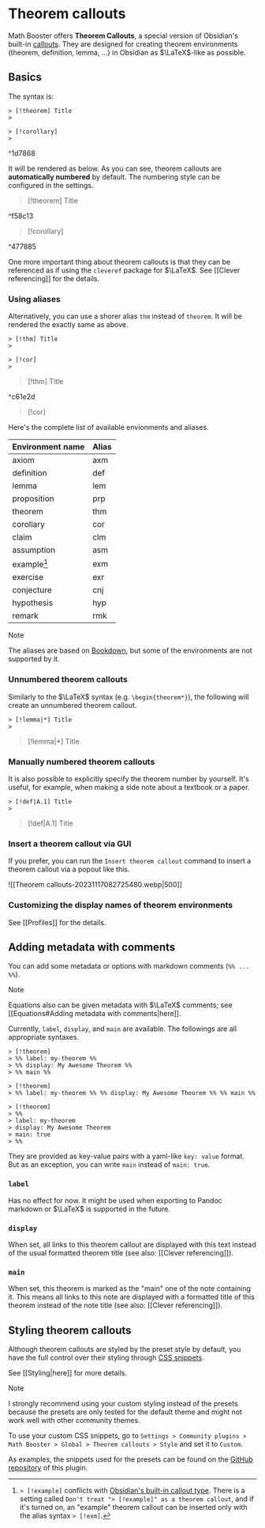 # Theorem callouts

Math Booster offers **Theorem Callouts**, a special version of Obsidian's built-in [callouts](https://help.obsidian.md/Editing+and+formatting/Callouts). They are designed for creating theorem environments (theorem, definition, lemma, ...) in Obsidian as $\LaTeX$-like as possible.

## Basics

The syntax is:

```
> [!theorem] Title
>

> [!corollary]
> 
```

^1d7868

It will be rendered as below. As you can see, theorem callouts are **automatically numbered** by default. The numbering style can be configured in the settings.

> [!theorem] Title
> 

^f58c13

> [!corollary]
> 

^477885

One more important thing about theorem callouts is that they can be referenced as if using the `cleveref` package for $\LaTeX$. See [[Clever referencing]] for the details.

### Using aliases

Alternatively, you can use a shorer alias `thm` instead of `theorem`. It will be rendered the exactly same as above.

```
> [!thm] Title
>

> [!cor]
> 
```

> [!thm] Title
> 

^c61e2d

> [!cor]

Here's the complete list of available envionments and aliases.

| Environment name | Alias |
| ---------------- | ----- |
| axiom            | axm   |
| definition       | def   |
| lemma            | lem   |
| proposition      | prp  |
| theorem          | thm   |
| corollary        | cor   |
| claim            | clm   |
| assumption       | asm   |
| example[^1]          | exm   |
| exercise         | exr   |
| conjecture       | cnj   |
| hypothesis       | hyp   |
| remark           | rmk   |

[^1]: `> [!example]` conflicts with [Obsidian's built-in callout type](https://help.obsidian.md/Editing+and+formatting/Callouts#Supported%20types). There is a setting called `Don't treat "> [!example]" as a theorem callout`, and if it's turned on, an "example" theorem callout can be inserted only with the alias syntax `> [!exm]`.

> [!NOTE]
> The aliases are based on [Bookdown](https://bookdown.org/yihui/rmarkdown/bookdown-markdown.html#theorems), but some of the environments are not supported by it.

### Unnumbered theorem callouts

Similarly to the $\LaTeX$ syntax (e.g. `\begin{theorem*}`), the following will create an unnumbered theorem callout.

```
> [!lemma|*] Title
> 
```

> [!lemma|*] Title
> 


### Manually numbered theorem callouts

It is also possible to explicitly specify the theorem number by yourself. It's useful, for example, when making a side note about a textbook or a paper.

```
> [!def|A.1] Title
> 
```

> [!def|A.1] Title

### Insert a theorem callout via GUI

If you prefer, you can run the `Insert theorem callout` command to insert a theorem callout via a popout like this.

![[Theorem callouts-20231117082725480.webp|500]]

### Customizing the display names of theorem environments



See [[Profiles]] for the details.

## Adding metadata with comments

You can add some metadata or options with markdown comments (`%% ... %%`).

> [!NOTE]
> Equations also can be given metadata with $\LaTeX$ comments; see [[Equations#Adding metadata with comments|here]].

Currently, `label`, `display`, and `main` are available. The followings are all appropriate syntaxes.

```
> [!theorem]
> %% label: my-theorem %%
> %% display: My Awesome Theorem %%
> %% main %%

> [!theorem]
> %% label: my-theorem %% %% display: My Awesome Theorem %% %% main %%

> [!theorem]
> %% 
> label: my-theorem
> display: My Awesome Theorem
> main: true
> %%
```

They are provided as key-value pairs with a yaml-like `key: value` format. But as an exception, you can write `main` instead of `main: true`.

### `label`

Has no effect for now. It might be used when exporting to Pandoc markdown or $\LaTeX$ is supported in the future.

### `display`

When set, all links to this theorem callout are displayed with this text instead of the usual formatted theorem title (see also: [[Clever referencing]]).

### `main`

When set, this theorem is marked as the "main" one of the note containing it. This means all links to this note are displayed with a formatted title of this theorem instead of the note title (see also: [[Clever referencing]]).

## Styling theorem callouts

Although theorem callouts are styled by the preset style by default, you have the full control over their styling through [CSS snippets](https://help.obsidian.md/Extending+Obsidian/CSS+snippets).

See [[Styling|here]] for more details.

> [!note]
> I strongly recommend using your custom styling instead of the presets because the presets are only tested for the default theme and might not work well with other community themes.

To use your custom CSS snippets, go to `Settings > Community plugins > Math Booster > Global > Theorem callouts > Style` and set it to `Custom`.

As examples, the snippets used for the presets can be found on the [GitHub repository](https://github.com/RyotaUshio/obsidian-math-booster/tree/master/styles) of this plugin.